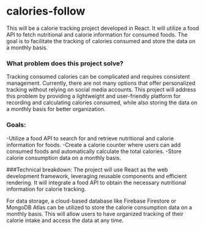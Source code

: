# calories-follow

This will be a calorie tracking project developed in React. It will utilize a food API to fetch nutritional and calorie information for consumed foods. The goal is to facilitate the tracking of calories consumed and store the data on a monthly basis.

### What problem does this project solve?
Tracking consumed calories can be complicated and requires consistent management. Currently, there are not many options that offer personalized tracking without relying on social media accounts. This project will address this problem by providing a lightweight and user-friendly platform for recording and calculating calories consumed, while also storing the data on a monthly basis for better organization.

### Goals:

-Utilize a food API to search for and retrieve nutritional and calorie information for foods.
-Create a calorie counter where users can add consumed foods and automatically calculate the total calories.
-Store calorie consumption data on a monthly basis.

###Technical breakdown:
The project will use React as the web development framework, leveraging reusable components and efficient rendering. It will integrate a food API to obtain the necessary nutritional information for calorie tracking.

For data storage, a cloud-based database like Firebase Firestore or MongoDB Atlas can be utilized to store the calorie consumption data on a monthly basis. This will allow users to have organized tracking of their calorie intake and access the data at any time.
      
